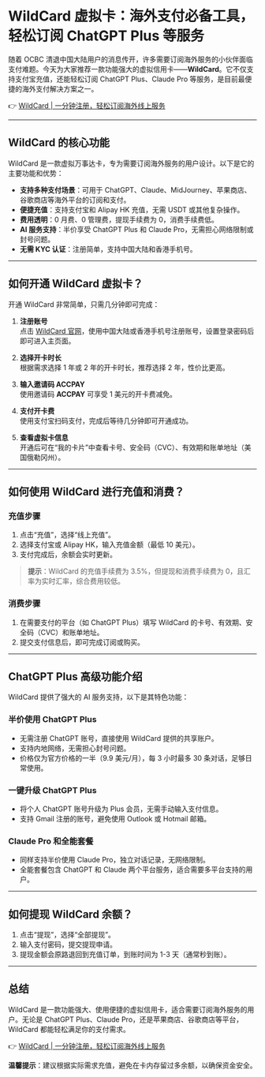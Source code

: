 # WildCard 虚拟卡：海外支付必备工具，轻松订阅 ChatGPT Plus 等服务

随着 OCBC 清退中国大陆用户的消息传开，许多需要订阅海外服务的小伙伴面临支付难题。今天为大家推荐一款功能强大的虚拟信用卡——**WildCard**。它不仅支持支付宝充值，还能轻松订阅 ChatGPT Plus、Claude Pro 等服务，是目前最便捷的海外支付解决方案之一。

👉 [WildCard | 一分钟注册，轻松订阅海外线上服务](https://bit.ly/bewildcard)

---

## WildCard 的核心功能

WildCard 是一款虚拟万事达卡，专为需要订阅海外服务的用户设计。以下是它的主要功能和优势：

- **支持多种支付场景**：可用于 ChatGPT、Claude、MidJourney、苹果商店、谷歌商店等海外平台的订阅和支付。
- **便捷充值**：支持支付宝和 Alipay HK 充值，无需 USDT 或其他复杂操作。
- **费用透明**：0 月费、0 管理费，提现手续费为 0，消费手续费低。
- **AI 服务支持**：半价享受 ChatGPT Plus 和 Claude Pro，无需担心网络限制或封号问题。
- **无需 KYC 认证**：注册简单，支持中国大陆和香港手机号。

---

## 如何开通 WildCard 虚拟卡？

开通 WildCard 非常简单，只需几分钟即可完成：

1. **注册账号**  
   点击 [WildCard 官网](https://bit.ly/bewildcard)，使用中国大陆或香港手机号注册账号，设置登录密码后即可进入主页面。

2. **选择开卡时长**  
   根据需求选择 1 年或 2 年的开卡时长，推荐选择 2 年，性价比更高。

3. **输入邀请码 ACCPAY**  
   使用邀请码 **ACCPAY** 可享受 1 美元的开卡费减免。

4. **支付开卡费**  
   使用支付宝扫码支付，完成后等待几分钟即可开通成功。

5. **查看虚拟卡信息**  
   开通后可在“我的卡片”中查看卡号、安全码（CVC）、有效期和账单地址（美国俄勒冈州）。

---

## 如何使用 WildCard 进行充值和消费？

### 充值步骤

1. 点击“充值”，选择“线上充值”。
2. 选择支付宝或 Alipay HK，输入充值金额（最低 10 美元）。
3. 支付完成后，余额会实时更新。

> **提示**：WildCard 的充值手续费为 3.5%，但提现和消费手续费为 0，且汇率为实时汇率，综合费用较低。

### 消费步骤

1. 在需要支付的平台（如 ChatGPT Plus）填写 WildCard 的卡号、有效期、安全码（CVC）和账单地址。
2. 提交支付信息后，即可完成订阅或购买。

---

## ChatGPT Plus 高级功能介绍

WildCard 提供了强大的 AI 服务支持，以下是其特色功能：

### 半价使用 ChatGPT Plus

- 无需注册 ChatGPT 账号，直接使用 WildCard 提供的共享账户。
- 支持内地网络，无需担心封号问题。
- 价格仅为官方价格的一半（9.9 美元/月），每 3 小时最多 30 条对话，足够日常使用。

### 一键升级 ChatGPT Plus

- 将个人 ChatGPT 账号升级为 Plus 会员，无需手动输入支付信息。
- 支持 Gmail 注册的账号，避免使用 Outlook 或 Hotmail 邮箱。

### Claude Pro 和全能套餐

- 同样支持半价使用 Claude Pro，独立对话记录，无网络限制。
- 全能套餐包含 ChatGPT 和 Claude 两个平台服务，适合需要多平台支持的用户。

---

## 如何提现 WildCard 余额？

1. 点击“提现”，选择“全部提现”。
2. 输入支付密码，提交提现申请。
3. 提现金额会原路退回到充值订单，到账时间为 1-3 天（通常秒到账）。

---

## 总结

WildCard 是一款功能强大、使用便捷的虚拟信用卡，适合需要订阅海外服务的用户。无论是 ChatGPT Plus、Claude Pro，还是苹果商店、谷歌商店等平台，WildCard 都能轻松满足你的支付需求。

👉 [WildCard | 一分钟注册，轻松订阅海外线上服务](https://bit.ly/bewildcard)

**温馨提示**：建议根据实际需求充值，避免在卡内存留过多余额，以确保资金安全。
